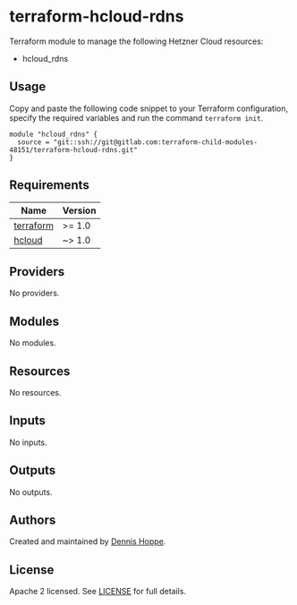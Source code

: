 # terraform-hcloud-rdns

Terraform module to manage the following Hetzner Cloud resources:

* hcloud_rdns

## Usage

Copy and paste the following code snippet to your Terraform configuration,
specify the required variables and run the command `terraform init`.

```hcl
module "hcloud_rdns" {
  source = "git::ssh://git@gitlab.com:terraform-child-modules-48151/terraform-hcloud-rdns.git"
}

```

<!-- BEGIN_TF_DOCS -->
## Requirements

| Name | Version |
|------|---------|
| <a name="requirement_terraform"></a> [terraform](#requirement\_terraform) | >= 1.0 |
| <a name="requirement_hcloud"></a> [hcloud](#requirement\_hcloud) | ~> 1.0 |

## Providers

No providers.

## Modules

No modules.

## Resources

No resources.

## Inputs

No inputs.

## Outputs

No outputs.
<!-- END_TF_DOCS -->

## Authors

Created and maintained by [Dennis Hoppe](https://gitlab.com/dhoppeIT).

## License

Apache 2 licensed. See [LICENSE](LICENSE) for full details.
